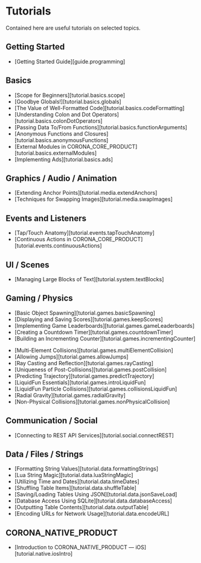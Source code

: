 # Tutorials

Contained here are useful tutorials on selected topics.

## Getting Started

<div class="guides-toc">

* [Getting Started Guide][guide.programming]

</div>

## Basics

<div class="guides-toc">

* [Scope for Beginners][tutorial.basics.scope]
* [Goodbye Globals!][tutorial.basics.globals]
* [The Value of Well-Formatted Code][tutorial.basics.codeFormatting]
* [Understanding Colon and Dot Operators][tutorial.basics.colonDotOperators]
* [Passing Data To/From Functions][tutorial.basics.functionArguments]
* [Anonymous Functions and Closures][tutorial.basics.anonymousFunctions]
* [External Modules in CORONA_CORE_PRODUCT][tutorial.basics.externalModules]
* [Implementing Ads][tutorial.basics.ads]

</div>


## Graphics / Audio / Animation

<div class="guides-toc">

* [Extending Anchor Points][tutorial.media.extendAnchors]
* [Techniques for Swapping Images][tutorial.media.swapImages]

</div>


## Events and Listeners

<div class="guides-toc">

* [Tap/Touch Anatomy][tutorial.events.tapTouchAnatomy]
* [Continuous Actions in CORONA_CORE_PRODUCT][tutorial.events.continuousActions]

</div>


## UI / Scenes

<div class="guides-toc">

* [Managing Large Blocks of Text][tutorial.system.textBlocks]

</div>


## Gaming / Physics

<div class="guides-toc">

* [Basic Object Spawning][tutorial.games.basicSpawning]
* [Displaying and Saving Scores][tutorial.games.keepScores]
* [Implementing Game Leaderboards][tutorial.games.gameLeaderboards]
* [Creating a Countdown Timer][tutorial.games.countdownTimer]
* [Building an Incrementing Counter][tutorial.games.incrementingCounter]

</div>
<div class="guides-toc">

* [Multi-Element Collisions][tutorial.games.multiElementCollision]
* [Allowing Jumps][tutorial.games.allowJumps]
* [Ray Casting and Reflection][tutorial.games.rayCasting]
* [Uniqueness of Post-Collisions][tutorial.games.postCollision]
* [Predicting Trajectory][tutorial.games.predictTrajectory]
* [LiquidFun Essentials][tutorial.games.introLiquidFun]
* [LiquidFun Particle Collisions][tutorial.games.collisionsLiquidFun]
* [Radial Gravity][tutorial.games.radialGravity]
* [Non-Physical Collisions][tutorial.games.nonPhysicalCollision]

</div>


## Communication / Social

<div class="guides-toc">

* [Connecting to REST API Services][tutorial.social.connectREST]

</div>


## Data / Files / Strings

<div class="guides-toc">

* [Formatting String Values][tutorial.data.formattingStrings]
* [Lua String Magic][tutorial.data.luaStringMagic]
* [Utilizing Time and Dates][tutorial.data.timeDates]
* [Shuffling Table Items][tutorial.data.shuffleTable]
* [Saving/Loading Tables Using JSON][tutorial.data.jsonSaveLoad]
* [Database Access Using SQLite][tutorial.data.databaseAccess]
* [Outputting Table Contents][tutorial.data.outputTable]
* [Encoding URLs for Network Usage][tutorial.data.encodeURL]

</div>


## CORONA_NATIVE_PRODUCT

<div class="guides-toc">

* [Introduction to CORONA_NATIVE_PRODUCT &mdash; iOS][tutorial.native.iosIntro]

</div>
